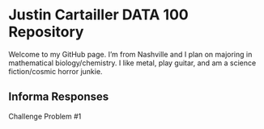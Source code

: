 # Justin Cartailler DATA 100 Repository

Welcome to my GitHub page.  I’m from Nashville and I plan on majoring in mathematical biology/chemistry.  I like metal, play guitar, and am a science fiction/cosmic horror junkie. 

## Informa Responses
Challenge Problem #1

